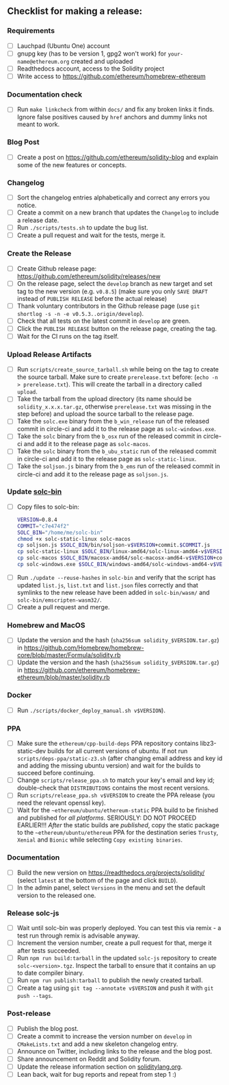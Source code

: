 ## Checklist for making a release:

### Requirements
 - [ ] Lauchpad (Ubuntu One) account
 - [ ] gnupg key (has to be version 1, gpg2 won't work) for `your-name@ethereum.org` created and uploaded
 - [ ] Readthedocs account, access to the Solidity project
 - [ ] Write access to https://github.com/ethereum/homebrew-ethereum

### Documentation check
 - [ ] Run `make linkcheck` from within `docs/` and fix any broken links it finds. Ignore false positives caused by `href` anchors and dummy links not meant to work.

### Blog Post
 - [ ] Create a post on https://github.com/ethereum/solidity-blog and explain some of the new features or concepts.

### Changelog
 - [ ] Sort the changelog entries alphabetically and correct any errors you notice.
 - [ ] Create a commit on a new branch that updates the ``Changelog`` to include a release date.
 - [ ] Run ``./scripts/tests.sh`` to update the bug list.
 - [ ] Create a pull request and wait for the tests, merge it.

### Create the Release
 - [ ] Create Github release page: https://github.com/ethereum/solidity/releases/new
 - [ ] On the release page, select the ``develop`` branch as new target and set tag to the new version (e.g. `v0.8.5`) (make sure you only `SAVE DRAFT` instead of `PUBLISH RELEASE` before the actual release)
 - [ ] Thank voluntary contributors in the Github release page (use ``git shortlog -s -n -e v0.5.3..origin/develop``).
 - [ ] Check that all tests on the latest commit in ``develop`` are green.
 - [ ] Click the `PUBLISH RELEASE` button on the release page, creating the tag.
 - [ ] Wait for the CI runs on the tag itself.

### Upload Release Artifacts
 - [ ] Run ``scripts/create_source_tarball.sh`` while being on the tag to create the source tarball. Make sure to create ``prerelease.txt`` before: (``echo -n > prerelease.txt``). This will create the tarball in a directory called ``upload``.
 - [ ] Take the tarball from the upload directory (its name should be ``solidity_x.x.x.tar.gz``, otherwise ``prerelease.txt`` was missing in the step before) and upload the source tarball to the release page.
 - [ ] Take the ``solc.exe`` binary from the ``b_win_release`` run of the released commit in circle-ci and add it to the release page as ``solc-windows.exe``.
 - [ ] Take the ``solc`` binary from the ``b_osx`` run of the released commit in circle-ci and add it to the release page as ``solc-macos``.
 - [ ] Take the ``solc`` binary from the ``b_ubu_static`` run of the released commit in circle-ci and add it to the release page as ``solc-static-linux``.
 - [ ] Take the ``soljson.js`` binary from the ``b_ems`` run of the released commit in circle-ci and add it to the release page as ``soljson.js``.

### Update [solc-bin](https://github.com/ethereum/solc-bin/)
 - [ ] Copy files to solc-bin:
     ```bash
     VERSION=0.8.4
     COMMIT="c7e474f2"
     SOLC_BIN="/home/me/solc-bin"
     chmod +x solc-static-linux solc-macos
     cp soljson.js $SOLC_BIN/bin/soljson-v$VERSION+commit.$COMMIT.js
     cp solc-static-linux $SOLC_BIN/linux-amd64/solc-linux-amd64-v$VERSION+commit.$COMMIT
     cp solc-macos $SOLC_BIN/macosx-amd64/solc-macosx-amd64-v$VERSION+commit.$COMMIT
     cp solc-windows.exe $SOLC_BIN/windows-amd64/solc-windows-amd64-v$VERSION+commit.$COMMIT.exe
 - [ ] Run ``./update --reuse-hashes`` in ``solc-bin`` and verify that the script has updated ``list.js``, ``list.txt`` and ``list.json`` files correctly and that symlinks to the new release have been added in ``solc-bin/wasm/`` and ``solc-bin/emscripten-wasm32/``.
 - [ ] Create a pull request and merge.

### Homebrew and MacOS
 - [ ] Update the version and the hash (``sha256sum solidity_$VERSION.tar.gz``) in https://github.com/Homebrew/homebrew-core/blob/master/Formula/solidity.rb
 - [ ] Update the version and the hash (``sha256sum solidity_$VERSION.tar.gz``) in https://github.com/ethereum/homebrew-ethereum/blob/master/solidity.rb

### Docker
 - [ ] Run ``./scripts/docker_deploy_manual.sh v$VERSION``).

### PPA
 - [ ] Make sure the ``ethereum/cpp-build-deps`` PPA repository contains libz3-static-dev builds for all current versions of ubuntu. If not run ``scripts/deps-ppa/static-z3.sh`` (after changing email address and key id and adding the missing ubuntu version) and wait for the builds to succeed before continuing.
 - [ ] Change ``scripts/release_ppa.sh`` to match your key's email and key id; double-check that ``DISTRIBUTIONS`` contains the most recent versions.
 - [ ] Run ``scripts/release_ppa.sh v$VERSION`` to create the PPA release (you need the relevant openssl key).
 - [ ] Wait for the ``~ethereum/ubuntu/ethereum-static`` PPA build to be finished and published for *all platforms*. SERIOUSLY: DO NOT PROCEED EARLIER!!! *After* the static builds are *published*, copy the static package to the ``~ethereum/ubuntu/ethereum`` PPA for the destination series ``Trusty``, ``Xenial`` and ``Bionic`` while selecting ``Copy existing binaries``.

### Documentation
 - [ ] Build the new version on https://readthedocs.org/projects/solidity/ (select `latest` at the bottom of the page and click `BUILD`).
 - [ ] In the admin panel, select `Versions` in the menu and set the default version to the released one.

### Release solc-js
 - [ ] Wait until solc-bin was properly deployed. You can test this via remix - a test run through remix is advisable anyway.
 - [ ] Increment the version number, create a pull request for that, merge it after tests succeeded.
 - [ ] Run ``npm run build:tarball`` in the updated ``solc-js`` repository to create ``solc-<version>.tgz``. Inspect the tarball to ensure that it contains an up to date compiler binary.
 - [ ] Run ``npm run publish:tarball`` to publish the newly created tarball.
 - [ ] Create a tag using ``git tag --annotate v$VERSION`` and push it with ``git push --tags``.

### Post-release
 - [ ] Publish the blog post.
 - [ ] Create a commit to increase the version number on ``develop`` in ``CMakeLists.txt`` and add a new skeleton changelog entry.
 - [ ] Announce on Twitter, including links to the release and the blog post.
 - [ ] Share announcement on Reddit and Solidity forum.
 - [ ] Update the release information section on [soliditylang.org](https://github.com/ethereum/solidity-portal).
 - [ ] Lean back, wait for bug reports and repeat from step 1 :)
